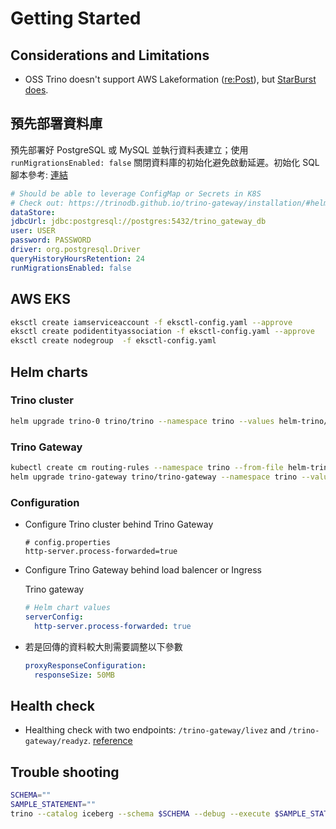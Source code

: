 # Getting Started

## Considerations and Limitations

- OSS Trino doesn't support AWS Lakeformation ([re:Post](https://repost.aws/questions/QUSrcH4oLjRZ-U3xCGNmqXrg/can-you-use-oss-trino-on-emr-with-lake-formation-access-controls)), but [StarBurst does](https://docs.starburst.io/latest/security/aws-lake-formation.html).

## 預先部署資料庫

預先部署好 PostgreSQL 或 MySQL 並執行資料表建立；使用 `runMigrationsEnabled: false` 關閉資料庫的初始化避免啟動延遲。初始化 SQL 腳本參考: [連結](https://github.com/trinodb/trino-gateway/blob/main/gateway-ha/src/migrations/gateway-ha.sql)
  
```yaml
# Should be able to leverage ConfigMap or Secrets in K8S
# Check out: https://trinodb.github.io/trino-gateway/installation/#helm
dataStore:
jdbcUrl: jdbc:postgresql://postgres:5432/trino_gateway_db
user: USER
password: PASSWORD
driver: org.postgresql.Driver
queryHistoryHoursRetention: 24
runMigrationsEnabled: false
```

## AWS EKS

```bash
eksctl create iamserviceaccount -f eksctl-config.yaml --approve
eksctl create podidentityassociation -f eksctl-config.yaml --approve
eksctl create nodegroup  -f eksctl-config.yaml
```

## Helm charts

### Trino cluster

```bash
helm upgrade trino-0 trino/trino --namespace trino --values helm-trino/trino-values.yaml --install
```

### Trino Gateway

```bash
kubectl create cm routing-rules --namespace trino --from-file helm-trino-gateway/routing-rules.yaml
helm upgrade trino-gateway trino/trino-gateway --namespace trino --values helm-trino-gateway/trino-gateway-values.yaml --install
```

### Configuration

- Configure Trino cluster behind Trino Gateway

  ```properties
  # config.properties
  http-server.process-forwarded=true
  ```

- Configure Trino Gateway behind load balencer or Ingress

  Trino gateway

  ```yaml
  # Helm chart values
  serverConfig:
    http-server.process-forwarded: true
  ```

- 若是回傳的資料較大則需要調整以下參數

  ```yaml
  proxyResponseConfiguration:
    responseSize: 50MB
  ```

## Health check

- Healthing check with two endpoints: `/trino-gateway/livez` and `/trino-gateway/readyz`. [reference](https://trinodb.github.io/trino-gateway/operation/#trino-gateway-health-endpoints)

## Trouble shooting

```bash
SCHEMA=""
SAMPLE_STATEMENT=""
trino --catalog iceberg --schema $SCHEMA --debug --execute $SAMPLE_STATEMENT
```
